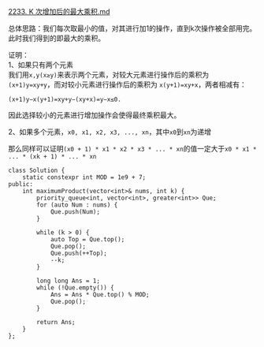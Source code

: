 
[2233. K 次增加后的最大乘积.md](https://leetcode.cn/problems/maximum-product-after-k-increments/)

总体思路：我们每次取最小的值，对其进行加1的操作，直到k次操作被全部用完。此时我们得到的即最大的乘积。<br>

证明：<br>
1、如果只有两个元素<br>
我们用` x,y(x≥y) `来表示两个元素，对较大元素进行操作后的乘积为` (x+1)y=xy+y`，而对较小元素进行操作后的乘积为 `x(y+1)=xy+x`，两者相减有：

`(x+1)y−x(y+1)=xy+y−(xy+x)=y−x≤0.`

因此选择较小的元素进行增加操作会使得最终乘积最大。

2、如果多个元素，`x0, x1, x2, x3, ..., xn`，其中`x0`到`xn`为递增

那么同样可以证明`(x0 + 1) * x1 * x2 * x3 * ... * xn`的值一定大于`x0 * x1 * ... * (xk + 1) * ... * xn`




```
class Solution {
    static constexpr int MOD = 1e9 + 7;
public:
    int maximumProduct(vector<int>& nums, int k) {
        priority_queue<int, vector<int>, greater<int>> Que;
        for (auto Num : nums) {
            Que.push(Num);
        }

        while (k > 0) {
            auto Top = Que.top();
            Que.pop();
            Que.push(++Top);
            --k;
        }

        long long Ans = 1;
        while (!Que.empty()) {
            Ans = Ans * Que.top() % MOD;
            Que.pop();
        }

        return Ans;
    }
};
```
